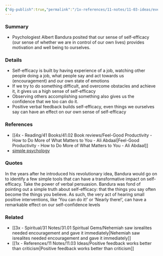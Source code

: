 ```yaml
---
{"dg-publish":true,"permalink":"/1x-references/11-notes/11-03-ideas/even-small-encouraging-words-are-powerful/","title":"Even small encouraging words are powerful","created":"2024-03-31T23:25:46.514+03:00","updated":"2024-03-31T23:25:46.514+03:00"}
---
```



### Summary
- Psychologiest Albert Bandura posited that our sense of self-efficacy (our sense of whether we are in control of our own lives) provides motivation and well being to ourselves.
### Details
- Self-efficacy is built by having experience of a job, watching other people doing a job, what people say and act towards us (encouragement) and our own state of emotions
- If we try to do something difficult, and overcome obstacles and achieve it, it gives us a high sense of self-efficacy
- Observing others accomplishing something also gives us the confidence that we too can do it.
- Positive verbal feedback builds self-efficacy, even things we ourselves say can have an effect on our own sense of self-efficacy

### References
- [[4x - Reading/41 Books/41.02 Book reviews/Feel-Good Productivity - How to Do More of What Matters to You - Ali Abdaal\|Feel-Good Productivity - How to Do More of What Matters to You - Ali Abdaal]]
- [simple psychology](https://www.simplypsychology.org/self-efficacy.html#Applications-of-Self-Efficacy)

### Quotes
In the years after he introduced his revolutionary idea, Bandura would go on to identify a few simple tools that can have a transformative impact on self-efficacy. Take the power of verbal persuasion. Bandura was fond of pointing out a simple truth about self-efficacy: that the things you say often become the things you believe. As such, the very act of hearing small positive interventions, like ‘You can do it!’ or ‘Nearly there!’, can have a remarkable effect on our self-confidence levels

### Related
- [[3x - Spiritual/31 Notes/31.01 Spiritual Gems/Nehemiah saw isrealites needed encouragement and gave it immediately\|Nehemiah saw isrealites needed encouragement and gave it immediately]]
- [[1x - References/11 Notes/11.03 Ideas/Positive feedback works better than criticism\|Positive feedback works better than criticism]]
